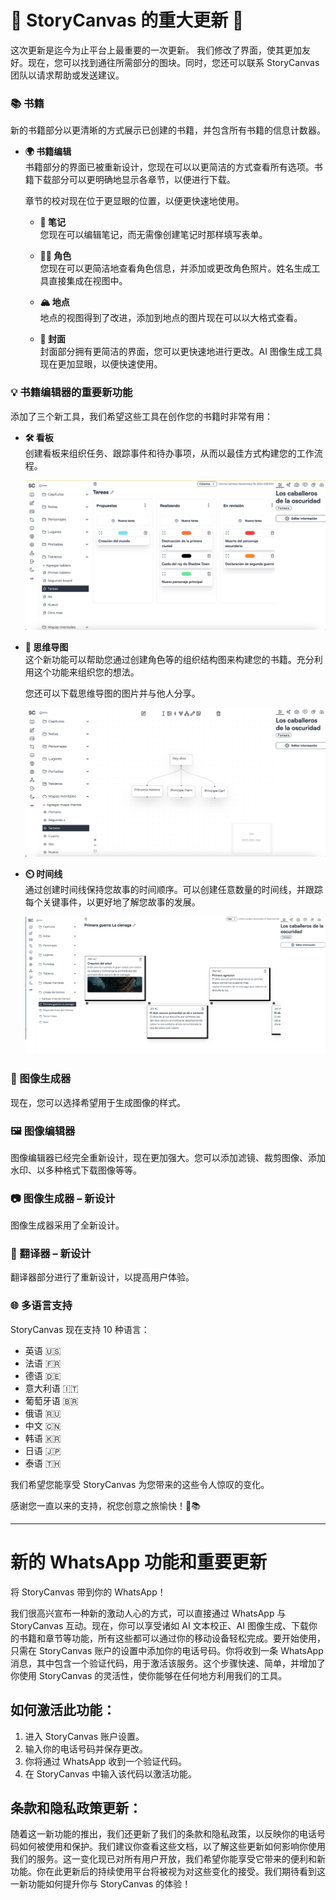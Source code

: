 # 🌟 StoryCanvas 的重大更新 🌟

这次更新是迄今为止平台上最重要的一次更新。
我们修改了界面，使其更加友好。现在，您可以找到通往所需部分的图块。同时，您还可以联系 StoryCanvas 团队以请求帮助或发送建议。

### 📚 书籍

新的书籍部分以更清晰的方式展示已创建的书籍，并包含所有书籍的信息计数器。

- **🌍 书籍编辑**  
  书籍部分的界面已被重新设计，您现在可以以更简洁的方式查看所有选项。书籍下载部分可以更明确地显示各章节，以便进行下载。
  
  章节的校对现在位于更显眼的位置，以便更快速地使用。

  - **📑 笔记**  
    您现在可以编辑笔记，而无需像创建笔记时那样填写表单。

  - **👨‍🎨 角色**  
    您现在可以更简洁地查看角色信息，并添加或更改角色照片。姓名生成工具直接集成在视图中。

  - **🏔️ 地点**  
    地点的视图得到了改进，添加到地点的图片现在可以以大格式查看。

  - **🎄 封面**  
    封面部分拥有更简洁的界面，您可以更快速地进行更改。AI 图像生成工具现在更加显眼，以便快速使用。

### 💡 书籍编辑器的重要新功能
添加了三个新工具，我们希望这些工具在创作您的书籍时非常有用：

- **🛠️ 看板**  
  创建看板来组织任务、跟踪事件和待办事项，从而以最佳方式构建您的工作流程。

  ![alt text](https://raw.githubusercontent.com/kimvex/storycanvas-blog-info/refs/heads/main/imgs/Imagen%20board.webp.webp)

- **🏰 思维导图**  
  这个新功能可以帮助您通过创建角色等的组织结构图来构建您的书籍。充分利用这个功能来组织您的想法。
  
  您还可以下载思维导图的图片并与他人分享。

  ![alt text](https://raw.githubusercontent.com/kimvex/storycanvas-blog-info/refs/heads/main/imgs/Mapa%20mental.webp.webp)

- **⏲️ 时间线**  
  通过创建时间线保持您故事的时间顺序。可以创建任意数量的时间线，并跟踪每个关键事件，以更好地了解您故事的发展。

  ![alt text](https://raw.githubusercontent.com/kimvex/storycanvas-blog-info/refs/heads/main/imgs/timeline.webp.webp)

### 🌟 图像生成器
现在，您可以选择希望用于生成图像的样式。

### 🖼️ 图像编辑器
图像编辑器已经完全重新设计，现在更加强大。您可以添加滤镜、裁剪图像、添加水印、以多种格式下载图像等等。

### 📷 图像生成器 – 新设计
图像生成器采用了全新设计。

### 💬 翻译器 – 新设计
翻译器部分进行了重新设计，以提高用户体验。

### 🌐 多语言支持
StoryCanvas 现在支持 10 种语言：

- 英语 🇺🇸
- 法语 🇫🇷
- 德语 🇩🇪
- 意大利语 🇮🇹
- 葡萄牙语 🇧🇷
- 俄语 🇷🇺
- 中文 🇨🇳
- 韩语 🇰🇷
- 日语 🇯🇵
- 泰语 🇹🇭

我们希望您能享受 StoryCanvas 为您带来的这些令人惊叹的变化。

感谢您一直以来的支持，祝您创意之旅愉快！🌱📚

---
# 新的 WhatsApp 功能和重要更新

将 StoryCanvas 带到你的 WhatsApp！

我们很高兴宣布一种新的激动人心的方式，可以直接通过 WhatsApp 与 StoryCanvas 互动。现在，你可以享受诸如 AI 文本校正、AI 图像生成、下载你的书籍和章节等功能，所有这些都可以通过你的移动设备轻松完成。要开始使用，只需在 StoryCanvas 账户的设置中添加你的电话号码。你将收到一条 WhatsApp 消息，其中包含一个验证代码，用于激活该服务。这个步骤快速、简单，并增加了你使用 StoryCanvas 的灵活性，使你能够在任何地方利用我们的工具。

## 如何激活此功能：

1. 进入 StoryCanvas 账户设置。
2. 输入你的电话号码并保存更改。
3. 你将通过 WhatsApp 收到一个验证代码。
4. 在 StoryCanvas 中输入该代码以激活功能。

## 条款和隐私政策更新：

随着这一新功能的推出，我们还更新了我们的条款和隐私政策，以反映你的电话号码如何被使用和保护。我们建议你查看这些文档，以了解这些更新如何影响你使用我们的服务。这一变化现已对所有用户开放，我们希望你能享受它带来的便利和新功能。你在此更新后的持续使用平台将被视为对这些变化的接受。我们期待看到这一新功能如何提升你与 StoryCanvas 的体验！